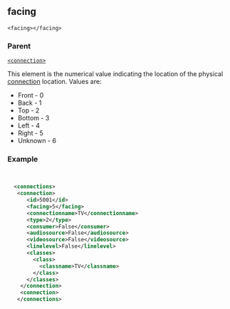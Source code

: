 ## facing

`<facing></facing>`


### Parent

[`<connection>`][1]


This element is the numerical value indicating the location of the physical [connection][2] location. Values are:

- Front - 0
- Back - 1
- Top - 2
- Bottom - 3
- Left - 4
- Right - 5
- Unknown - 6


### Example

```xml
 

  <connections>
   <connection>
      <id>5001</id>
      <facing>5</facing>
      <connectionname>TV</connectionname>
      <type>2</type>
      <consumer>False</consumer>
      <audiosource>False</audiosource>
      <videosource>False</videosource>
      <linelevel>False</linelevel>
      <classes>
        <class>
          <classname>TV</classname>
        </class>
      </classes>
    </connection>
    <connection>
   </connections>
```

[1]:	https://control4.github.io/docs-driverworks-xml/#connection
[2]:	https://control4.github.io/docs-driverworks-fundamentals/#connections